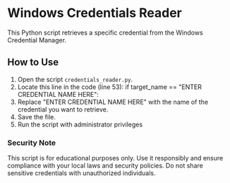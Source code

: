 # Windows Credentials Reader

This Python script retrieves a specific credential from the Windows Credential Manager.

## How to Use
1. Open the script `credentials_reader.py`.
2. Locate this line in the code (line 53):
   if target_name == "ENTER CREDENTIAL NAME HERE":
3. Replace "ENTER CREDENTIAL NAME HERE" with the name of the credential you want to retrieve.
4. Save the file.
5. Run the script with administrator privileges

### Security Note
This script is for educational purposes only.
Use it responsibly and ensure compliance with your local laws and security policies.
Do not share sensitive credentials with unauthorized individuals.
